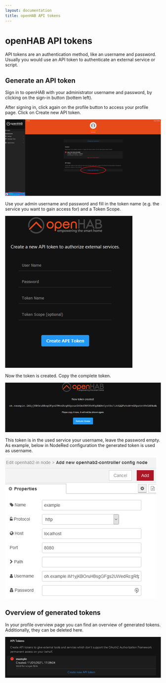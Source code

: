 ```yaml
---
layout: documentation
title: openHAB API tokens
---
```


# openHAB API tokens

API tokens are an authentication method, like an username and password.
Usually you would use an API token to authenticate an external service or script.

## Generate an API token

Sign in to openHAB with your administrator username and password, by clicking on the sign-in button (bottem left).

After signing in, click again on the profile button to access your profile page.
Click on Create new API token.

![apitoken login](images/apitoken_login.png)

Use your admin username and password and fill in the token name (e.g. the service you want to gain access for) and a Token Scope.

![Create token](images/apitoken_create_token.png)

Now the token is created.
Copy the complete token.

![Token](images/apitoken_token.png)

This token is in the used service your username, leave the password empty.
As example, below in NodeRed configuration the generated token is used as username.

![Example](images/apitoken_example.png)

## Overview of generated tokens

In your profile overview page you can find an overview of generated tokens.
Additionally, they can be deleted here.

![Overview](images/apitoken_overview_tokens.png)
